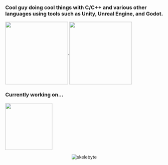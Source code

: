 ### Cool guy doing cool things with C/C++ and various other languages using tools such as Unity, Unreal Engine, and Godot.

<a href="https://github.com/Skelebyte">
  <img height=200 align="center" src="https://github-readme-stats.vercel.app/api?username=Skelebyte&show_icons=true&theme=dracula" />
</a>
<a href="https://github.com/Skelebyte">
  <img height=200 align="center" src="https://github-readme-stats.vercel.app/api/top-langs?username=Skelebyte&show_icons=true&theme=dracula" />
</a>

### Currently working on...
<a href="https://github.com/Skelebyte/HazrdLib">
  <img height=150 align="center" src="https://github-readme-stats.vercel.app/api/pin/?username=Skelebyte&repo=HazrdLib&theme=dracula" />
</a>
</p>
<p align="center"> <img src="https://komarev.com/ghpvc/?username=skelebyte" alt="skelebyte"/></p>
